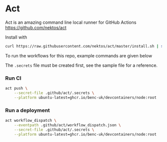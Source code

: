 # Act

Act is an amazing command line local runner for GitHub Actions  
https://github.com/nektos/act

Install with

```bash
curl https://raw.githubusercontent.com/nektos/act/master/install.sh | sudo bash
```

To run the workflows for this repo, example commands are given below

The `.secrets` file must be created first, see the sample file for a reference.

### Run CI

```bash
act push \
    --secret-file .github/act/.secrets \
    --platform ubuntu-latest=ghcr.io/benc-uk/devcontainers/node:root
```

### Run a deployment

```bash
act workflow_dispatch \
    --eventpath .github/act/workflow_dispatch.json \
    --secret-file .github/act/.secrets \
    --platform ubuntu-latest=ghcr.io/benc-uk/devcontainers/node:root
```
